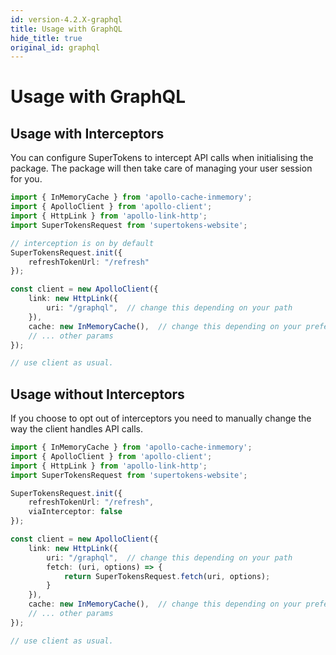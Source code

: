 ```yaml
---
id: version-4.2.X-graphql
title: Usage with GraphQL
hide_title: true
original_id: graphql
---
```


# Usage with GraphQL

## Usage with Interceptors
You can configure SuperTokens to intercept API calls when initialising the package. The package will then take care of managing your user session for you.

```ts
import { InMemoryCache } from 'apollo-cache-inmemory';
import { ApolloClient } from 'apollo-client';
import { HttpLink } from 'apollo-link-http';
import SuperTokensRequest from 'supertokens-website';

// interception is on by default
SuperTokensRequest.init({
    refreshTokenUrl: "/refresh"
});

const client = new ApolloClient({
    link: new HttpLink({
        uri: "/graphql",  // change this depending on your path
    }),
    cache: new InMemoryCache(),  // change this depending on your preference
    // ... other params
});

// use client as usual.
```

## Usage without Interceptors
If you choose to opt out of interceptors you need to manually change the way the client handles API calls.

```ts
import { InMemoryCache } from 'apollo-cache-inmemory';
import { ApolloClient } from 'apollo-client';
import { HttpLink } from 'apollo-link-http';
import SuperTokensRequest from 'supertokens-website';

SuperTokensRequest.init({
    refreshTokenUrl: "/refresh",
    viaInterceptor: false
});

const client = new ApolloClient({
    link: new HttpLink({
        uri: "/graphql",  // change this depending on your path
        fetch: (uri, options) => {
            return SuperTokensRequest.fetch(uri, options);
        }
    }),
    cache: new InMemoryCache(),  // change this depending on your preference
    // ... other params
});

// use client as usual.
```